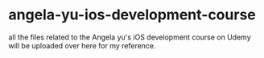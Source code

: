 # angela-yu-ios-development-course
all the files related to the Angela yu's iOS development course on Udemy will be uploaded over here for my reference.
